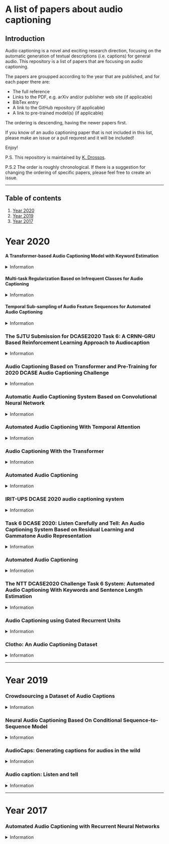 # A list of papers about audio captioning

## Introduction 

Audio captioning is a novel and exciting research direction, 
focusing on the automatic generation of textual descriptions
(i.e. captions) for general audio. This repository is a list
of papers that are focusing on audio captioning. 

The papers are groupped according to the year that are published,
and for each paper there are: 

* The full reference
* Links to the PDF, e.g. arXiv and/or publisher web site (if applicable)
* BibTex entry
* A link to the GitHub repository (if applicable)
* A link to pre-trained model(s) (if applicable)

The ordering is descending, having the newer papers first. 

If you know of an audio captioning paper that is not included
in this list, please make an issue or a pull requrest and it
will be included!

Enjoy! 

P.S. This repository is maintained by
[K. Drossos](https://github.com/dr-costas). 

P.S.2 The order is roughly chronological. If there is a
suggestion for changing the ordering of specific papers,
please feel free to create an issue.

----

## Table of contents

1. [Year 2020](#year-2020)
1. [Year 2019](#year-2019)
1. [Year 2017](#year-2017)
  
# Year 2020

#### A Transformer-based Audio Captioning Model with Keyword Estimation

<details><summary>Information</summary>
 <dl>
   <dt>Reference</dt>
   <dd>Y. Koizumi, R. Masumura, K. Nishida, M. Yasuda, and S. Saito,
   "A Transformer-based Audio Captioning Model with Keyword Estimation,"
   in arXiv:2007.00222 [eess.AS], 2020
   </dd>
 
   <dt>Paper links</dt>
   <dd>
   <a href="https://arxiv.org/abs/2007.00222">arXiv</a>
   </dd>

   <dt>BibTex entry</dt>

   <dd>

	@misc{koizumi:2020:arxiv-a,
    title={A Transformer-based Audio Captioning Model with Keyword Estimation},
    author={Y. Koizumi and R. Masumura and K. Nishida and M. Yasuda and S. Saito},
    year={2020},
    eprint={2007.00222},
    archivePrefix={arXiv},
    primaryClass={eess.AS}}

   </dd>
 </dl>

----

</details>

#### Multi-task Regularization Based on Infrequent Classes for Audio Captioning

<details><summary>Information</summary>
 <dl>
   <dt>Reference</dt>
   <dd>E. Çakır, K. Drossos, and T. Virtanen, 
   "Multi-task Regularization Based on Infrequent Classes for Audio Captioning,"
   in arXiv:2007.04660 [cs.SD], 2020
   </dd>
 
   <dt>Paper links</dt>
   <dd>
   <a href="https://arxiv.org/abs/2007.04660">arXiv</a>
   </dd>

   <dt>BibTex entry</dt>

   <dd>

	@misc{cakir:2020:arxiv-a,
    title={Multi-task Regularization Based on Infrequent Classes for Audio Captioning},
    author={E. Çakır and K. Drossos and T. Virtanen},
    year={2020},
    eprint={2007.04660},
    archivePrefix={arXiv},
    primaryClass={cs.SD}}

   </dd>
 </dl>

----

</details>

#### Temporal Sub-sampling of Audio Feature Sequences for Automated Audio Captioning

<details><summary>Information</summary>
 <dl>
   <dt>Reference</dt>
   <dd>K. Nguyen, K. Drossos, and T. Virtanen,
   "Temporal Sub-sampling of Audio Feature Sequences for Automated Audio Captioning,"
   in arXiv:2007.02676 [eess.AS], 2020
   </dd>
 
   <dt>Paper links</dt>
   <dd>
   <a href="https://arxiv.org/abs/2007.02676">arXiv</a>
   </dd>

   <dt>BibTex entry</dt>

   <dd>

	@misc{nguyen:2020:arxiv-a,
    title={Temporal Sub-sampling of Audio Feature Sequences for Automated Audio Captioning},
    author={K. Nguyen and K. Drossos and T. Virtanen},
    year={2020},
    eprint={2007.02676},
    archivePrefix={arXiv},
    primaryClass={eess.AS}}

   </dd>
 </dl>

----

</details>

### The SJTU Submission for DCASE2020 Task 6: A CRNN-GRU Based Reinforcement Learning Approach to Audiocaption

<details><summary>Information</summary>
 <dl>
   <dt>Reference</dt>
   <dd>X. Xu, H. Dinkel, M. Wu, and K. Yu,
   "The SJTU Submission for DCASE2020 Task 6: A CRNN-GRU
   Based Reinforcement Learning Approach to Audiocaption,"
   DCASE2020 Challenge, Tech. Rep., Jun. 2020
   </dd>
 
   <dt>Paper links</dt>
   <dd>
   <a href="http://dcase.community/documents/challenge2020/technical_reports/DCASE2020_Xu_43_t6.pdf">DCASE</a>
   </dd>

   <dt>BibTex entry</dt>

   <dd>

    @techreport{xu:2020:dcase:tech-report,
    author = {X. Xu and H. Dinkel and M. Wu, and K. Yu},
    title = {The SJTU Submission for DCASE2020 Task 6: A CRNN-GRU Based Reinforcement Learning Approach to Audiocaption},
    institution = {DCASE2020 Challenge},
    year = {2020},
    month = {Jun.}}

   </dd>
 </dl>

----

</details>

### Audio Captioning Based on Transformer and Pre-Training for 2020 DCASE Audio Captioning Challenge

<details><summary>Information</summary>
 <dl>
   <dt>Reference</dt>
   <dd>Y. Wu, K. Chen, Z. Wang, X. Zhang, F. Nian, S. Li, and X. Shao,
   "Audio Captioning Based on Transformer and Pre-Training for
   2020 DCASE Audio Captioning Challenge,"
   DCASE2020 Challenge, Tech. Rep., Jun. 2020
   </dd>
 
   <dt>Paper links</dt>
   <dd>
   <a href="http://dcase.community/documents/challenge2020/technical_reports/DCASE2020_Wu_136_t6.pdf">DCASE</a>
   </dd>

   <dt>Code</dt>
   <dd>
   <a href="https://github.com/lukewys/dcase_2020_T6">GitHub</a>
   </dd>

   <dt>Data</dt>
   <dd>
   <a href="https://github.com/lukewys/dcase_2020_T6">GitHub</a>
   </dd>

   <dt>BibTex entry</dt>

   <dd>

    @techreport{wu-y:2020:dcase:tech-report,
    author = {Y. Wu, K. Chen, Z. Wang, X. Zhang, F. Nian, S. Li, and X. Shao},
    title = {Audio Captioning Based on Transformer and Pre-Training for 2020 DCASE Audio Captioning Challenge},
    institution = {DCASE2020 Challenge},
    year = {2020},
    month = {Jun.}}

   </dd>
 </dl>

----

</details>

### Automatic Audio Captioning System Based on Convolutional Neural Network

<details><summary>Information</summary>
 <dl>
   <dt>Reference</dt>
   <dd>Q. Wu, S. Tao, and X. Yang,
   "Automatic Audio Captioning System Based on Convolutional Neural Network,"
   DCASE2020 Challenge, Tech. Rep., Jun. 2020
   </dd>
 
   <dt>Paper links</dt>
   <dd>
   <a href="http://dcase.community/documents/challenge2020/technical_reports/DCASE2020_Wu_32_t6.pdf">DCASE</a>
   </dd>

   <dt>Code</dt>
   <dd>
   <a href="https://github.com/SolarQY/dcase-2020-Wu_UESTC_task6_1-master">GitHub</a>
   </dd>

   <dt>Data</dt>
   <dd>
   <a href="https://zenodo.org/record/3876464">Zenodo</a>
   </dd>

   <dt>BibTex entry</dt>

   <dd>

    @techreport{wu-q:2020:dcase:tech-report,
    author = {Q. Wu and S. Tao and X. Yang},
    title = {Automatic Audio Captioning System Based on Convolutional Neural Network},
    institution = {DCASE2020 Challenge},
    year = {2020},
    month = {Jun.}}

   </dd>
 </dl>

----

</details>

### Automated Audio Captioning With Temporal Attention

<details><summary>Information</summary>
 <dl>
   <dt>Reference</dt>
   <dd>H. Wang, B. Yang, Y. Zou, and D. Chong,
   "Automated Audio Captioning With Temporal Attention,"
   DCASE2020 Challenge, Tech. Rep., Jun. 2020
   </dd>
 
   <dt>Paper links</dt>
   <dd>
   <a href="http://dcase.community/documents/challenge2020/technical_reports/DCASE2020_Wang_5_t6.pdf">DCASE</a>
   </dd>

   <dt>BibTex entry</dt>

   <dd>

    @techreport{wang:2020:dcase:tech-report,
    author = {H. Wang and B. Yang and  Y. Zou and D. Chong},
    title = {Automated Audio Captioning With Temporal Attention},
    institution = {DCASE2020 Challenge},
    year = {2020},
    month = {Jun.}}

   </dd>
 </dl>

----

</details>

### Audio Captioning With the Transformer

<details><summary>Information</summary>
 <dl>
   <dt>Reference</dt>
   <dd>Anna Shi, "Audio Captioning With the Transformer,"
   DCASE2020 Challenge, Tech. Rep., Jun. 2020
   </dd>
 
   <dt>Paper links</dt>
   <dd>
   <a href="http://dcase.community/documents/challenge2020/technical_reports/DCASE2020_Shi_8_t6.pdf">DCASE</a>
   </dd>

   <dt>BibTex entry</dt>

   <dd>

    @techreport{shi:2020:dcase:tech-report,
    author = {A. Shi},
    title = {Audio Captioning With the TransformerAutomated Audio Captioning},
    institution = {DCASE2020 Challenge},
    year = {2020},
    month = {Jun.}}

   </dd>
 </dl>

----

</details>

### Automated Audio Captioning

<details><summary>Information</summary>
 <dl>
   <dt>Reference</dt>
   <dd>A. Sampathkumar and D. Kowerko,
   "Automated Audio Captioning," DCASE2020 Challenge,
   Tech. Rep., Jun. 2020
   </dd>
 
   <dt>Paper links</dt>
   <dd>
   <a href="http://dcase.community/documents/challenge2020/technical_reports/DCASE2020_Sampathkumar_44_t6.pdf">DCASE</a>
   </dd>

   <dt>BibTex entry</dt>

   <dd>

    @techreport{sampathkumar:2020:dcase:tech-report,
    author = {A. Sampathkumar and D. Kowerko},
    title = {Automated Audio Captioning},
    institution = {DCASE2020 Challenge},
    year = {2020},
    month = {Jun.}}

   </dd>
 </dl>

----

</details>

### IRIT-UPS DCASE 2020 audio captioning system

<details><summary>Information</summary>
 <dl>
   <dt>Reference</dt>
   <dd>Thomas Pellegrini, "IRIT-UPS DCASE 2020
   audio captioning system," DCASE2020 Challenge,
   Tech. Rep., Jun. 2020
   </dd>
 
   <dt>Paper links</dt>
   <dd>
   <a href="http://dcase.community/documents/challenge2020/technical_reports/DCASE2020_Pellegrini_131_t6.pdf">DCASE</a>
   </dd>

   <dt>Code</dt>
   <dd>
   <a href="https://github.com/topel/listen-attend-tell">GitHub</a>
   </dd>

   <dt>Data</dt>
   <dd>
   <a href="https://zenodo.org/record/3893974#.Xwr_9S2w3OQ">Zenodo</a>
   </dd>

   <dt>BibTex entry</dt>

   <dd>

    @techreport{pellegrini:2020:dcase:tech-report,
    author = {Thomas Pellegrini},
    title = {IRIT-UPS DCASE 2020 audio captioning system},
    institution = {DCASE2020 Challenge},
    year = {2020},
    month = {Jun.}}

   </dd>
 </dl>

----

</details>

### Task 6 DCASE 2020: Listen Carefully and Tell: An Audio Captioning System Based on Residual Learning and Gammatone Audio Representation

<details><summary>Information</summary>
 <dl>
   <dt>Reference</dt>
   <dd>J. Naranjo-Alcaza, S. Perez-Castanos,
   P. Zuccarello, and M. Cobos, "Task 6 DCASE 2020:
   Listen Carefully and Tell: An Audio Captioning
   System Based on Residual Learning and Gammatone
   Audio Representation," DCASE2020 Challenge,
   Tech. Rep., Jun. 2020
   </dd>
 
   <dt>Paper links</dt>
   <dd>
   <a href="http://dcase.community/documents/challenge2020/technical_reports/DCASE2020_Naranjo_Alcazar_34_t6.pdf">DCASE</a>
   </dd>

   <dt>BibTex entry</dt>

   <dd>

    @techreport{naranjo-alcazar:2020:dcase:tech-report,
    author = {J. Naranjo-Alcazar and S. Perez-Castanos and P. Zuccarello and M. Cobos},
    title = {Task 6 DCASE 2020: Listen Carefully and Tell: An Audio Captioning System Based on Residual Learning and Gammatone Audio Representation},
    institution = {DCASE2020 Challenge},
    year = {2020},
    month = {Jun.}}

   </dd>
 </dl>

----

</details>

### Automated Audio Captioning

<details><summary>Information</summary>
 <dl>
   <dt>Reference</dt>
   <dd>N. Kuzmin and A. Dyakonov, "Automated Audio Captioning,"
   DCASE2020 Challenge, Tech. Rep., Jun. 2020
   </dd>
 
   <dt>Paper links</dt>
   <dd>
   <a href="http://dcase.community/documents/challenge2020/technical_reports/DCASE2020_Kuzmin_137_t6.pdf">DCASE</a>
   </dd>

   <dt>Code</dt>
   <dd>
   <a href="https://github.com/paniquex/Automated_Audio_Captioning_DCASE2020">GitHub</a>
   </dd>

   <dt>Data</dt>
   <dd>
   <a href="https://zenodo.org/record/3895543#.Xwr6Ny2w3OQ">Zenodo</a>
   </dd>
 
   <dt>BibTex entry</dt>

   <dd>

    @techreport{kuzmin:2020:dcase:tech-report,
    author = {N. Kuzmin and A. Dyakonov},
    title = {Automated Audio Captioning},
    institution = {DCASE2020 Challenge},
    year = {2020},
    month = {Jun.}}

   </dd>
 </dl>

----

</details>

### The NTT DCASE2020 Challenge Task 6 System: Automated Audio Captioning With Keywords and Sentence Length Estimation

<details><summary>Information</summary>
 <dl>
   <dt>Reference</dt>
   <dd>Y. Koizumi, D. Takeuchi, Y. Ohishi, N. Harada, and K. Kashino,
   "The NTT DCASE2020 Challenge Task 6 System: Automated Audio
   Captioning With Keywords and Sentence Length Estimation,"
   DCASE2020 Challenge, Tech. Rep., Jun. 2020
   </dd>
 
   <dt>Paper links</dt>
   <dd>
   <a href="https://arxiv.org/abs/2007.00225">arXiv</a>

   <a href="http://dcase.community/documents/challenge2020/technical_reports/DCASE2020_Koizumi_63_t6.pdf">DCASE</a>
   </dd>
 
   <dt>BibTex entry</dt>

   <dd>
 
	 @techreport{koizumi:2020:dcase:tech-report,
     author = {Y. Koizumi and D. Takeuchi and Y. Ohishi and N. Harada and K. Kashino},
     title = {The {NTT} {DCASE2020} Challenge Task 6 System: Automated Audio Captioning With Keywords and Sentence Length Estimation},
     institution = {DCASE2020 Challenge},
     year = {2020},
     month = {Jun.}}
 
   </dd>
 </dl>

----

</details>

### Audio Captioning using Gated Recurrent Units

<details><summary>Information</summary>
 <dl>
   <dt>Reference</dt>
   <dd>A. O. Eren and M. Sert, "Audio Captioning using Gated Recurrent
   Units," in arXiv:2006.03391 [cs.SD], 2020
   </dd>
 
   <dt>Paper links</dt>
   <dd>
   <a href="https://arxiv.org/abs/2006.03391">arXiv</a>
   </dd>
 
   <dt>BibTex entry</dt>

   <dd>
 
    @misc{eren:2020:arxiv,
    title={Audio Captioning using Gated Recurrent Units},
    author={Ay\c{s}eg\"{u}}l \"{O}zkaya Eren and Mustafa Sert},
    year={2020},
    eprint={2006.03391},
    archivePrefix={arXiv},
    primaryClass={cs.SD}}
 
   </dd>
 </dl>

----

</details>

### Clotho: An Audio Captioning Dataset

<details><summary>Information</summary>
 <dl>
   <dt>Reference</dt>
   <dd>K. Drossos, S. Lipping, and T. Virtanen, "Clotho:
   An audio captioning dataset," in ICASSP 2020-2020 IEEE
   International Conference on Acoustics, Speech and Signal
   Processing (ICASSP). IEEE, 2020, pp. 736–740
   </dd>
 
   <dt>Paper links</dt>
   <dd>
   <a href="https://arxiv.org/abs/1910.09387">arXiv</a>
 
   <a href="https://ieeexplore.ieee.org/document/9052990">ieeexplore</a>
   </dd>
 
   <dt>BibTex entry</dt>

   <dd>
 
	@inproceedings{drossos:2020:icassp,
	title={Clotho: An Audio Captioning Dataset},
	author={Drossos, K. and Lipping, S. and Virtanen, T.},
	booktitle={ICASSP 2020-2020 IEEE International Conference on Acoustics, Speech and Signal Processing (ICASSP)},
	pages={736--740},
	year={2020}}
 
   </dd>
 </dl>

----

</details>

---

# Year 2019

### Crowdsourcing a Dataset of Audio Captions

<details><summary>Information</summary>
 <dl>
   <dt>Reference</dt>
   <dd>S. Lipping, K. Drossos, and T. Virtanen, "Crowdsourcing a
   dataset of audio captions," in Detection and Classification of
   Acoustic Scenes and Events (DCASE) 2019, Oct. 2019
   </dd>
 
   <dt>Paper links</dt>
   <dd>
   <a href="https://arxiv.org/abs/1907.09238">arXiv</a>
 
   <a href="http://dcase.community/documents/workshop2019/proceedings/DCASE2019Workshop_Lipping_31.pdf">DCASE</a>
   </dd>
 
   <dt>BibTex entry</dt>

   <dd>
 
    @inproceedings{lipping:2019:dcase,
    author={S. Lipping and K. Drossos and T. Virtanen},
    title={Crowdsourcing a Dataset of Audio Captions},
	booktitle = {Proceedings of the Detection and Classification of Acoustic Scenes and Events 2019 Workshop (DCASE2019)},
    address = {New York University, NY, USA},
    month = {Oct.},
    year = {2019},
    pages = {139--143},
    ISSN={2379-190X}}
 
   </dd>
 </dl>

----

</details>

### Neural Audio Captioning Based On Conditional Sequence-to-Sequence Model

<details><summary>Information</summary><br>

 <dl>
   <dt>Reference</dt>
   <dd>Shota Ikawa and Kunio Kashino, "Neural Audio Captioning Based
   On Conditional Sequence-to-Sequence Model," in Workshop of Detection
   and Classification of Acoustic Scenes and Events (DCASE), Oct.
   2019.
   </dd>
 
   <dt>Paper links</dt>
   <dd>
   <a href="http://dcase.community/documents/workshop2019/proceedings/DCASE2019Workshop_Ikawa_82.pdf">DCASE</a>
   </dd>
 
   <dt>BibTex entry</dt>

   <dd>
 
    @inproceedings{ikawa:2019:dcase,
    author = {Shota Ikawa and Kunio Kashino},
    title = {Neural Audio Captioning Based On Conditional Sequence-to-Sequence Model},
    booktitle = {Proceedings of the Detection and Classification of Acoustic Scenes and Events 2019 Workshop ({DCASE2019})},
    address = {New York University, NY, USA},
    month = {Oct.},
    year = {2019},
    pages = {99--103},
	ISSN={2379-190X}}
 
   </dd>
 </dl>

----

</details>
 
### AudioCaps: Generating captions for audios in the wild

<details><summary>Information</summary><br>

 <dl>
   <dt>Reference</dt>
   <dd>C. D. Kim, B. Kim, H. Lee, and G. Kim, "AudioCaps:
   Generating captions for audios in the wild,” in Proceedings
   of the 2019 Conference of the North American Chapter of the
   Association for Computational Linguistics: Human Language
   Technologies, Volume 1 (Long and Short Papers), Minneapolis,
   Minnesota, Jun. 2019, pp. 119–132, Association for Computational
   Linguistics 
   </dd>
 
   <dt>Paper links</dt>
   <dd>
   <a href="https://arxiv.org/abs/1706.10006">acwlweb</a>
   </dd>
 
   <dt>Code</dt>
   <dd>
   <a href="https://github.com/cdjkim/audiocaps">GitHub</a>
   </dd>
 
   <dt>Data</dt>
   <dd>
   <a href="https://github.com/cdjkim/audiocaps/blob/master/dataset/README.md">GitHub</a>
   </dd>
 
   <dt>BibTex entry</dt>

   <dd>
 
    @inproceedings{kim:2019:nacacl,
    title = {{A}udio{C}aps: Generating Captions for Audios in The Wild},
    author = {C. D. Kim and B. Kim and H. Lee and G. Ki}",
    booktitle = {Proceedings of the 2019 Conference of the North {A}merican Chapter of the Association for Computational Linguistics: Human Language Technologies, Volume 1 (Long and Short Papers)},
    month = {Jun.},
    year = {2019},
    address = {Minneapolis, Minnesota},
    publisher = {Association for Computational Linguistics},
    doi = {10.18653/v1/N19-1011},
    pages = {119--132}}
 
   </dd>
 </dl>

----

</details>

### Audio caption: Listen and tell

<details><summary>Information</summary><br>

 <dl>
   <dt>Reference</dt>
   <dd>M. Wu, H. Dinkel, and K. Yu, "Audio caption: Listen and
   tell," in 2019 IEEE International Conference on Acoustics,
   Speech and Signal Processing (ICASSP), May 2019, pp. 830–834
   </dd>
 
   <dt>Paper links</dt>
   <dd>
   <a href="https://arxiv.org/abs/1706.10006">arXiv</a>
 
   <a href="https://ieeexplore.ieee.org/document/8170058">ieeexplore</a>
   </dd>
 
   <dt>BibTex entry</dt>

   <dd>

    @inproceedings{wu:2019:icassp,
    author={M. {Wu} and H. {Dinkel} and K. {Yu}},
    booktitle={2019 IEEE International Conference on Acoustics, Speech and Signal Processing ({ICASSP})},
    title={Audio Caption: Listen and Tell},
    year={2019},
    pages={830-834},
    doi={10.1109/ICASSP.2019.8682377},
    ISSN={2379-190X},
    month={May}}

   </dd>
 </dl>

----

</details>

----

# Year 2017

### Automated Audio Captioning with Recurrent Neural Networks


<details><summary>Information</summary><br>

 <dl>
   <dt>Reference</dt>
   <dd>K. Drossos, S. Adavanne, and T. Virtanen, "Automated audio
   captioning with recurrent neural networks," in 2017 IEEE Workshop
   on Applications of Signal Processing to Audio and Acoustics
   (WASPAA), Oct. 2017, pp. 374–378</dd>
 
   <dt>Paper links</dt>
   <dd>
   <a href="https://arxiv.org/abs/1706.10006">arXiv</a>
 
   <a href="https://ieeexplore.ieee.org/document/8170058">ieeexplore</a>
   </dd>
 
   <dt>BibTex entry</dt>
 
   <dd>

    @inproceedings{drossos:2017:waspaa,
    author={K. {Drossos} and S. {Adavanne} and T. {Virtanen}},
    booktitle={2017 IEEE Workshop on Applications of Signal Processing to Audio and Acoustics (WASPAA)},
    title={Automated audio captioning with recurrent neural networks},
    year={2017},
    pages={374-378}}
 
   </dd>
 </dl>

----

</details>

